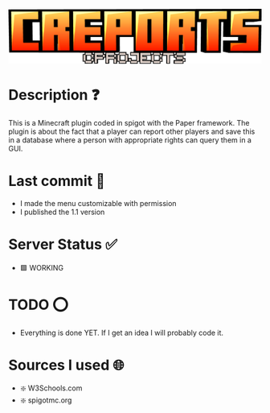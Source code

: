 ![alt text](logo.png)

# Description ❓

This is a Minecraft plugin coded in spigot with the Paper framework. The plugin is about the fact that a player can report other players and save this in a database where a person with appropriate rights can query them in a GUI.

# Last commit 💯

- I made the menu customizable with permission
- I published the 1.1 version

# Server Status ✅

- 🟩 WORKING

# TODO ⭕

- Everything is done YET. If I get an idea I will probably code it.

# Sources I used 🌐

- ❇️ W3Schools.com
- ❇️ spigotmc.org